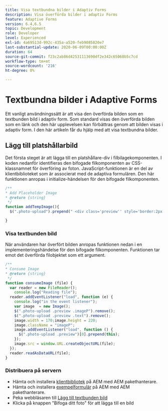```yaml
---
title: Visa textbundna bilder i Adaptiv Forms
description: Visa överförda bilder i adaptiv Forms
feature: Adaptive Forms
version: 6.4,6.5
topic: Development
role: Developer
level: Experienced
exl-id: 4a69513d-992c-435a-a520-feb9085820e7
last-substantial-update: 2020-06-09T00:00:00Z
duration: 64
source-git-commit: f23c2ab86d42531113690df2e342c65060b5c7cd
workflow-type: tm+mt
source-wordcount: '216'
ht-degree: 0%

---
```


# Textbundna bilder i Adaptive Forms

Ett vanligt användningssätt är att visa den överförda bilden som en textbunden bild i adaptiv form. Som standard visas den överförda bilden som en länk och den här upplevelsen kan förbättras genom att bilden visas i adaptiv form. I den här artikeln får du hjälp med att visa textbundna bilder.

## Lägg till platshållarbild

Det första steget är att lägga till en platshållare-div i filbilagekomponenten. I koden nedanför identifieras den bifogade filkomponenten av CSS-klassnamnet för överföring av foton. JavaScript-funktionen är en del av klientbiblioteket som är associerat med de adaptiva formulären. Den här funktionen anropas i initialize-händelsen för den bifogade filkomponenten.

```javascript
/**
* Add Placeholder Image
* @return {string} 
 */
function addTempImage(){
  $(".photo-upload").prepend(" <div class='preview'' style='border:2px solid;height:225px;width:175px;text-align:center'><br><br><div class='text'>3.5mm * 4.5mm<br>2Mb max<br>Min 600dpi</div></div><br>");

}
```

### Visa textbunden bild

När användaren har överfört bilden anropas funktionen nedan i en implementeringshändelse för den bifogade filkomponenten. Funktionen tar emot det överförda filobjektet som ett argument.

```javascript
/**
* Consume Image
* @return {string} 
 */
function consumeImage (file) {
  var reader = new FileReader();
    console.log("Reading file");
  reader.addEventListener("load", function (e) {
    console.log("in the event listener");
    var image  = new Image();
    $(".photo-upload .preview .imageP").remove();
    $(".photo-upload .preview .text").remove();
    image.width = 170;image.height = 220;
    image.className = "imageP";
    image.addEventListener("load", function () {
      $(".photo-upload .preview")[0].prepend(this);
    });
    image.src = window.URL.createObjectURL(file);
  });
  reader.readAsDataURL(file); 
}
```

### Distribuera på servern

* Hämta och installera [klientbibliotek](assets/inline-image-client-library.zip) på AEM med AEM pakethanterare.
* Hämta och installera [exempelformulär](assets/inline-image-af.zip) på AEM med AEM pakethanterare.
* Peka webbläsaren till [Lägg till textbunden bild](http://localhost:4502/content/dam/formsanddocuments/addinlineimage/jcr:content?wcmmode=disabled)
* Klicka på knappen &quot;Bifoga ditt foto&quot; för att lägga till en bild

